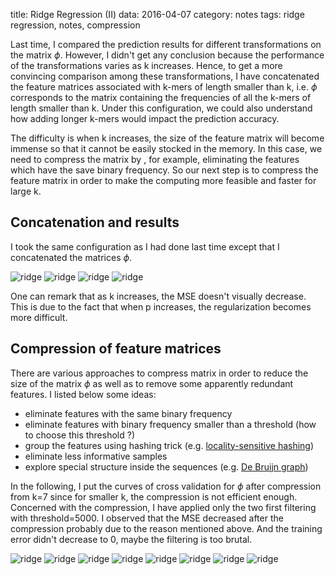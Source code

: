 title: Ridge Regression (II)
data: 2016-04-07
category: notes
tags: ridge regression, notes, compression

Last time, I compared the prediction results for different transformations on the matrix $\phi$. However, I didn't get any conclusion because the performance of the transformations varies as k increases. Hence, to get a more convincing comparison among these transformations, I have concatenated the feature matrices associated with k-mers of length smaller than k, i.e. $\phi$ corresponds to the matrix containing the frequencies of all the k-mers of length smaller than k. Under this configuration, we could also understand how adding longer k-mers would impact the prediction accuracy.

The difficulty is when k increases, the size of the feature matrix will become immense so that it cannot be easily stocked in the memory. In this case, we need to compress the matrix by , for example, eliminating the features which have the save binary frequency. So our next step is to compress the feature matrix in order to make the computing more feasible and faster for large k.

## Concatenation and results

I took the same configuration as I had done last time except that I concatenated the matrices $\phi$.

![ridge]({filename}/images/ridge/logY_concatenate/ridge_5.png)
![ridge]({filename}/images/ridge/logY_concatenate/ridge_6.png)
![ridge]({filename}/images/ridge/logY_concatenate/ridge_7.png)
![ridge]({filename}/images/ridge/logY_concatenate/ridge_8.png)

One can remark that as k increases, the MSE doesn't visually decrease. This is due to the fact that when p increases, the regularization becomes more difficult.

## Compression of feature matrices

There are various approaches to compress matrix in order to reduce the size of the matrix $\phi$ as well as to remove some apparently redundant features. I listed below some ideas:

* eliminate features with the same binary frequency
* eliminate features with binary frequency smaller than a threshold (how to choose this threshold ?)
* group the features using hashing trick (e.g. [locality-sensitive hashing][1])
* eliminate less informative samples
* explore special structure inside the sequences (e.g. [De Bruijn graph][2])

In the following, I put the curves of cross validation for $\phi$ after compression from k=7 since for smaller k, the compression is not efficient enough. Concerned with the compression, I have applied only the two first filtering with threshold=5000. I observed that the MSE decreased after the compression probably due to the reason mentioned above. And the training error didn't decrease to 0, maybe the filtering is too brutal.

![ridge]({filename}/images/ridge/logY_concatenate_filter5000/ridge_7.png)
![ridge]({filename}/images/ridge/logY_concatenate_filter5000/ridge_8.png)
![ridge]({filename}/images/ridge/logY_concatenate_filter5000/ridge_9.png)
![ridge]({filename}/images/ridge/logY_concatenate_filter5000/ridge_10.png)
![ridge]({filename}/images/ridge/logY_concatenate_filter5000/ridge_11.png)
![ridge]({filename}/images/ridge/logY_concatenate_filter5000/ridge_12.png)
![ridge]({filename}/images/ridge/logY_concatenate_filter5000/ridge_13.png)
![ridge]({filename}/images/ridge/logY_concatenate_filter5000/ridge_14.png)






[1]: https://en.wikipedia.org/wiki/Locality-sensitive_hashing
[2]: https://en.wikipedia.org/wiki/De_Bruijn_graph
